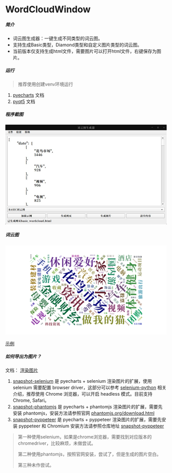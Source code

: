 # WordCloudWindow

##### 简介

- 词云图生成器：一键生成不同类型的词云图。
- 支持生成Basic类型，Diamond类型和自定义图片类型的词云图。
- 当前版本仅支持生成html文件，需要图片可以打开html文件，右键保存为图片。

##### 运行

> 推荐使用创建venv环境运行

1. [pyecharts](https://pyecharts.org/#/zh-cn/basic_charts?id=wordcloud%ef%bc%9a%e8%af%8d%e4%ba%91%e5%9b%be) 文档
2. [pyqt5](https://www.pythonguis.com/) 文档

##### 程序截图

![](screen/wordcloud.jpg)

##### 词云图

![](example/example.png)

[示例](example/example.html)

##### 如何导出为图片？

文档： [渲染图片](https://pyecharts.org/#/zh-cn/render_images)

1. [snapshot-selenium](https://github.com/pyecharts/snapshot-selenium) 是 pyecharts + selenium 渲染图片的扩展，使用 selenium 需要配置 browser driver，这部分可以参考 [selenium-python](https://selenium-python.readthedocs.io/installation.html#drivers) 相关介绍，推荐使用 Chrome 浏览器，可以开启 headless 模式。目前支持 Chrome, Safari。
2. [snapshot-phantomjs](https://github.com/pyecharts/snapshot-phantomjs) 是 pyecharts + phantomjs 渲染图片的扩展，需要先安装 phantomjs，安装方法请参照官网 [phantomjs.org/download.html](http://phantomjs.org/download.html)
3. [snapshot-pyppeteer](https://github.com/pyecharts/snapshot-pyppeteer) 是 pyecharts + pyppeteer 渲染图片的扩展，需要先安装 pyppeteer 和 Chromium 安装方法请参照仓库地址 [snapshot-pyppeteer](https://github.com/pyecharts/snapshot-pyppeteer)

>  第一种使用selenium，如果是chrome浏览器，需要找到对应版本的chromedriver，比较麻烦，未做尝试。
>
> 第二种使用phantomjs，按照官网安装，尝试了，但是生成的图片空白。
>
> 第三种未作尝试。

